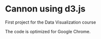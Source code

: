 # Cannon using d3.js
First project for the Data Visualization course

The code is optimized for Google Chrome.

